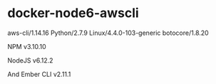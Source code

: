 # docker-node6-awscli
aws-cli/1.14.16 Python/2.7.9 Linux/4.4.0-103-generic botocore/1.8.20

NPM v3.10.10

NodeJS v6.12.2

And Ember CLI v2.11.1
